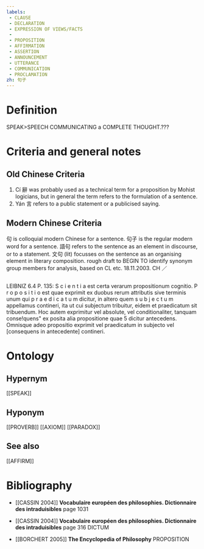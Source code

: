 ```yaml
---
labels: 
 - CLAUSE
 - DECLARATION
 - EXPRESSION OF VIEWS/FACTS
 - 
 - PROPOSITION
 - AFFIRMATION
 - ASSERTION
 - ANNOUNCEMENT
 - UTTERANCE
 - COMMUNICATION
 - PROCLAMATION
zh: 句子
---
```


# Definition
SPEAK>SPEECH COMMUNICATING a COMPLETE THOUGHT.???
# Criteria and general notes
## Old Chinese Criteria
1. Cí 辭 was probably used as a technical term for a proposition by Mohist logicians, but in general the term refers to the formulation of a sentence.
2. Yán 言 refers to a public statement or a publicised saying.
## Modern Chinese Criteria
句 is colloquial modern Chinese for a sentence.
句子 is the regular modern word for a sentence.
語句 refers to the sentence as an element in discourse, or to a statement.
文句 (lit) focusses on the sentence as an organising element in literary composition.
rough draft to BEGIN TO identify synonym group members for analysis, based on CL etc. 18.11.2003. CH ／
## 
LEIBNIZ 6.4 P. 135: S c i e n t i a est certa verarum propositionum cognitio.
P r o p o s i t i o est quae exprimit ex duobus rerum attributis sive terminis unum qui
p r a e d i c a t u m dicitur, in altero quem s u b j e c t u m appellamus contineri, ita ut cui
subjectum tribuitur, eidem et praedicatum sit tribuendum. Hoc autem exprimitur vel
absolute, vel conditionaliter, tanquam conse!quens" ex posita alia propositione quae 5
dicitur antecedens. Omnisque adeo propositio exprimit vel praedicatum in subjecto vel
[consequens in antecedente] contineri.
# Ontology

## Hypernym
[[SPEAK]]
## Hyponym
[[PROVERB]]
[[AXIOM]]
[[PARADOX]]
## See also
[[AFFIRM]]
# Bibliography
- [[CASSIN 2004]]
**Vocabulaire européen des philosophies. Dictionnaire des intraduisibles** page 1031

- [[CASSIN 2004]]
**Vocabulaire européen des philosophies. Dictionnaire des intraduisibles** page 316
DICTUM
- [[BORCHERT 2005]]
**The Encyclopedia of Philosophy** 
PROPOSITION